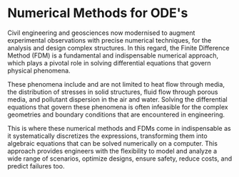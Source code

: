 # Numerical Methods for ODE's
Civil engineering and geosciences now modernised to augment experimental observations with precise numerical techniques, for the analysis and design complex structures. In this regard, the Finite Difference Method (FDM) is a fundamental and indispensable numerical approach, which plays a pivotal role in solving differential equations that govern physical phenomena.

These phenomena include and are not limited to heat flow through media, the distribution of stresses in solid structures, fluid flow through porous media, and pollutant dispersion in the air and water. Solving the differential equations that govern these phenomena is often infeasible for the complex geometries and boundary conditions that are encountered in engineering.

This is where these numerical methods and FDMs come in indispensable as it systematically discretizes the expressions, transforming them into algebraic equations that can be solved numerically on a computer. This approach provides engineers with the flexibility to model and analyze a wide range of scenarios, optimize designs, ensure safety, reduce costs, and predict failures too.
